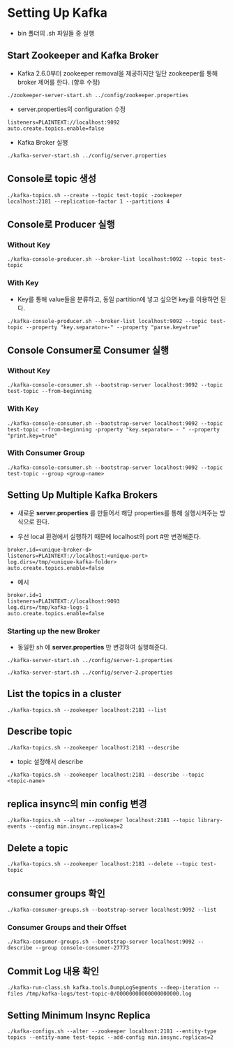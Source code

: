 
# Setting Up Kafka

- bin 폴더의 .sh 파일들 중 실행

## Start Zookeeper and Kafka Broker

-   Kafka 2.6.0부터 zookeeper removal을 제공하지만 일단 zookeeper를 통해 broker 제어를 한다. (향후 수정)

```
./zookeeper-server-start.sh ../config/zookeeper.properties
```

- server.properties의 configuration 수정

```
listeners=PLAINTEXT://localhost:9092
auto.create.topics.enable=false
```

-   Kafka Broker 실행

```
./kafka-server-start.sh ../config/server.properties
```

## Console로 topic 생성

```
./kafka-topics.sh --create --topic test-topic -zookeeper localhost:2181 --replication-factor 1 --partitions 4
```

## Console로 Producer 실행

### Without Key

```
./kafka-console-producer.sh --broker-list localhost:9092 --topic test-topic
```

### With Key
- Key를 통해 value들을 분류하고, 동일 partition에 넣고 싶으면 key를 이용하면 된다.

```
./kafka-console-producer.sh --broker-list localhost:9092 --topic test-topic --property "key.separator=-" --property "parse.key=true"
```

## Console Consumer로 Consumer 실행

### Without Key

```
./kafka-console-consumer.sh --bootstrap-server localhost:9092 --topic test-topic --from-beginning
```

### With Key

```
./kafka-console-consumer.sh --bootstrap-server localhost:9092 --topic test-topic --from-beginning -property "key.separator= - " --property "print.key=true"
```

### With Consumer Group

```
./kafka-console-consumer.sh --bootstrap-server localhost:9092 --topic test-topic --group <group-name>
```

## Setting Up Multiple Kafka Brokers

- 새로운 **server.properties** 를 만들어서 해당 properties를 통해 실행시켜주는 방식으로 한다.

- 우선 local 환경에서 실행하기 때문에 localhost의 port #만 변경해준다.

```
broker.id=<unique-broker-d>
listeners=PLAINTEXT://localhost:<unique-port>
log.dirs=/tmp/<unique-kafka-folder>
auto.create.topics.enable=false
```

- 예시

```
broker.id=1
listeners=PLAINTEXT://localhost:9093
log.dirs=/tmp/kafka-logs-1
auto.create.topics.enable=false
```

### Starting up the new Broker

- 동일한 sh 에 **server.properties** 만 변경하여 실행해준다.

```
./kafka-server-start.sh ../config/server-1.properties
```

```
./kafka-server-start.sh ../config/server-2.properties
```

## List the topics in a cluster

```
./kafka-topics.sh --zookeeper localhost:2181 --list
```

## Describe topic

```
./kafka-topics.sh --zookeeper localhost:2181 --describe
```

- topic 설정해서 describe

```
./kafka-topics.sh --zookeeper localhost:2181 --describe --topic <topic-name>
```

## replica insync의 min config 변경
```
./kafka-topics.sh --alter --zookeeper localhost:2181 --topic library-events --config min.insync.replicas=2
```

## Delete a topic

```
./kafka-topics.sh --zookeeper localhost:2181 --delete --topic test-topic
```
## consumer groups 확인

```
./kafka-consumer-groups.sh --bootstrap-server localhost:9092 --list
```

### Consumer Groups and their Offset

```
./kafka-consumer-groups.sh --bootstrap-server localhost:9092 --describe --group console-consumer-27773
```

## Commit Log 내용 확인

```
./kafka-run-class.sh kafka.tools.DumpLogSegments --deep-iteration --files /tmp/kafka-logs/test-topic-0/00000000000000000000.log
```

## Setting Minimum Insync Replica

```
./kafka-configs.sh --alter --zookeeper localhost:2181 --entity-type topics --entity-name test-topic --add-config min.insync.replicas=2
```
